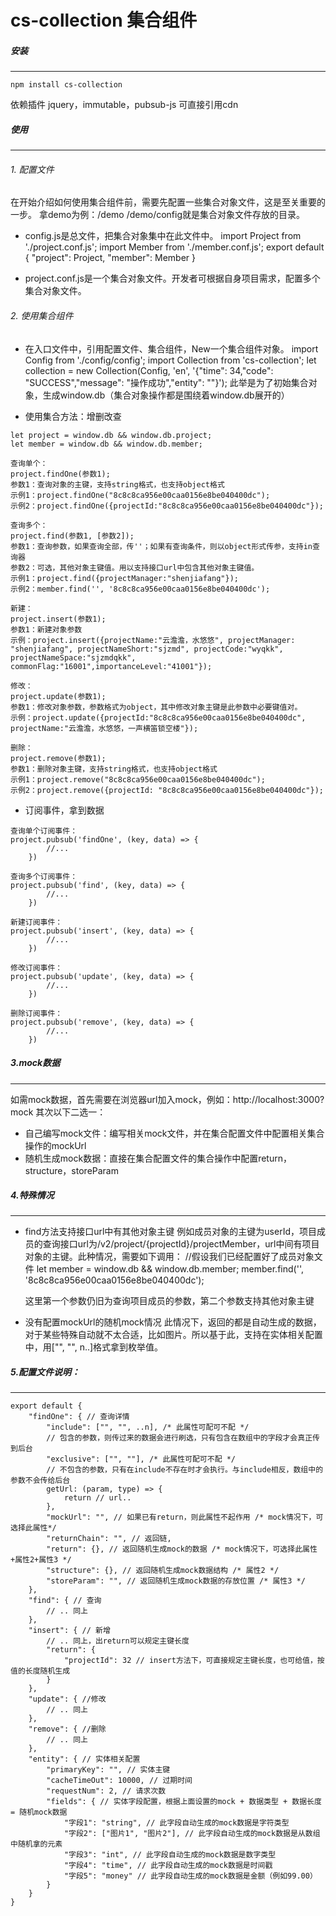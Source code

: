 # cs-collection  集合组件

##### 安装

---

```
npm install cs-collection
```


依赖插件
jquery，immutable，pubsub-js
可直接引用cdn

##### 使用

---

###### 1. 配置文件
在开始介绍如何使用集合组件前，需要先配置一些集合对象文件，这是至关重要的一步。
拿demo为例：/demo
/demo/config就是集合对象文件存放的目录。

- config.js是总文件，把集合对象集中在此文件中。
import Project from './project.conf.js';
import Member from './member.conf.js';
export default {
    "project": Project,
    "member": Member
}

-  project.conf.js是一个集合对象文件。开发者可根据自身项目需求，配置多个集合对象文件。

###### 2. 使用集合组件
-  在入口文件中，引用配置文件、集合组件，New一个集合组件对象。
import Config from './config/config';
import Collection from 'cs-collection';
let collection = new Collection(Config, 'en', '{"time": 34,"code": "SUCCESS","message": "操作成功","entity": ""}');
此举是为了初始集合对象，生成window.db（集合对象操作都是围绕着window.db展开的）

-  使用集合方法：增删改查
    
```
let project = window.db && window.db.project;
let member = window.db && window.db.member;

查询单个：
project.findOne(参数1);
参数1：查询对象的主键，支持string格式，也支持object格式
示例1：project.findOne("8c8c8ca956e00caa0156e8be040400dc");
示例2：project.findOne({projectId:"8c8c8ca956e00caa0156e8be040400dc"});

查询多个：
project.find(参数1, [参数2]);
参数1：查询参数，如果查询全部，传''；如果有查询条件，则以object形式传参，支持in查询器
参数2：可选，其他对象主键值。用以支持接口url中包含其他对象主键值。
示例1：project.find({projectManager:"shenjiafang"});
示例2：member.find('', '8c8c8ca956e00caa0156e8be040400dc');

新建：
project.insert(参数1);
参数1：新建对象参数
示例：project.insert({projectName:"云澹澹，水悠悠", projectManager: "shenjiafang", projectNameShort:"sjzmd", projectCode:"wyqkk", projectNameSpace:"sjzmdqkk", commonFlag:"16001",importanceLevel:"41001"});

修改：
project.update(参数1);
参数1：修改对象参数，参数格式为object，其中修改对象主键是此参数中必要键值对。
示例：project.update({projectId:"8c8c8ca956e00caa0156e8be040400dc", projectName:"云澹澹，水悠悠，一声横笛锁空楼"});

删除：
project.remove(参数1);
参数1：删除对象主键，支持string格式，也支持object格式
示例1：project.remove("8c8c8ca956e00caa0156e8be040400dc");
示例2：project.remove({projectId: "8c8c8ca956e00caa0156e8be040400dc"});
```


-  订阅事件，拿到数据
    
```
查询单个订阅事件：
project.pubsub('findOne', (key, data) => {
        //...
    })

查询多个订阅事件：
project.pubsub('find', (key, data) => {
        //...
    })

新建订阅事件：
project.pubsub('insert', (key, data) => {
        //...
    })

修改订阅事件：
project.pubsub('update', (key, data) => {
        //...
    })

删除订阅事件：
project.pubsub('remove', (key, data) => {
        //...
    })
```


##### 3.mock数据

---

如需mock数据，首先需要在浏览器url加入mock，例如：http://localhost:3000?mock
其次以下二选一：
-  自己编写mock文件：编写相关mock文件，并在集合配置文件中配置相关集合操作的mockUrl
-  随机生成mock数据：直接在集合配置文件的集合操作中配置return，structure，storeParam

##### 4.特殊情况

---

-  find方法支持接口url中有其他对象主键
例如成员对象的主键为userId，项目成员的查询接口url为/v2/project/{projectId}/projectMember，url中间有项目对象的主键。此种情况，需要如下调用：
//假设我们已经配置好了成员对象文件
let member = window.db && window.db.member;
member.find('', '8c8c8ca956e00caa0156e8be040400dc');

   这里第一个参数仍旧为查询项目成员的参数，第二个参数支持其他对象主键

-  没有配置mockUrl的随机mock情况
此情况下，返回的都是自动生成的数据，对于某些特殊自动就不太合适，比如图片。所以基于此，支持在实体相关配置中，用["", "", n..]格式拿到枚举值。


##### 5.配置文件说明：

---



```
export default {
    "findOne": { // 查询详情
        "include": ["", "", ..n], /* 此属性可配可不配 */
        // 包含的参数，则传过来的数据会进行刷选，只有包含在数组中的字段才会真正传到后台
        "exclusive": ["", ""], /* 此属性可配可不配 */
        // 不包含的参数，只有在include不存在时才会执行。与include相反，数组中的参数不会传给后台
        getUrl: (param, type) => {
            return // url..
        },
        "mockUrl": "", // 如果已有return，则此属性不起作用 /* mock情况下，可选择此属性*/
        "returnChain": "", // 返回链, 
        "return": {}, // 返回随机生成mock的数据 /* mock情况下，可选择此属性+属性2+属性3 */
        "structure": {}, // 返回随机生成mock数据结构 /* 属性2 */
        "storeParam": "", // 返回随机生成mock数据的存放位置 /* 属性3 */
    },
    "find": { // 查询
        // .. 同上
    },
    "insert": { // 新增
        // .. 同上，出return可以规定主键长度
        "return": {
            "projectId": 32 // insert方法下，可直接规定主键长度，也可给值，按值的长度随机生成
        }
    },
    "update": { //修改
        // .. 同上
    },
    "remove": { //删除
        // .. 同上
    },
    "entity": { // 实体相关配置
        "primaryKey": "", // 实体主键
        "cacheTimeOut": 10000, // 过期时间
        "requestNum": 2, // 请求次数
        "fields": { // 实体字段配置，根据上面设置的mock + 数据类型 + 数据长度 = 随机mock数据
            "字段1": "string", // 此字段自动生成的mock数据是字符类型
            "字段2": ["图片1", "图片2"], // 此字段自动生成的mock数据是从数组中随机拿的元素
            "字段3": "int", // 此字段自动生成的mock数据是数字类型
            "字段4": "time", // 此字段自动生成的mock数据是时间戳
            "字段5": "money" // 此字段自动生成的mock数据是金额（例如99.00）
        }
    }
}
```

